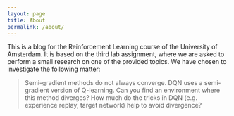 ```yaml
---
layout: page
title: About
permalink: /about/
---
```


This is a blog for the Reinforcement Learning course of the University of Amsterdam. It is based on the third lab assignment, where we are asked to perform a small research on one of the provided topics. We have chosen to investigate the following matter:

> Semi-gradient methods do not always converge. DQN uses a semi- gradient version of Q-learning. Can you find an environment
> where this method diverges? How much do the tricks in DQN (e.g. experience replay, target network) help to avoid divergence?
